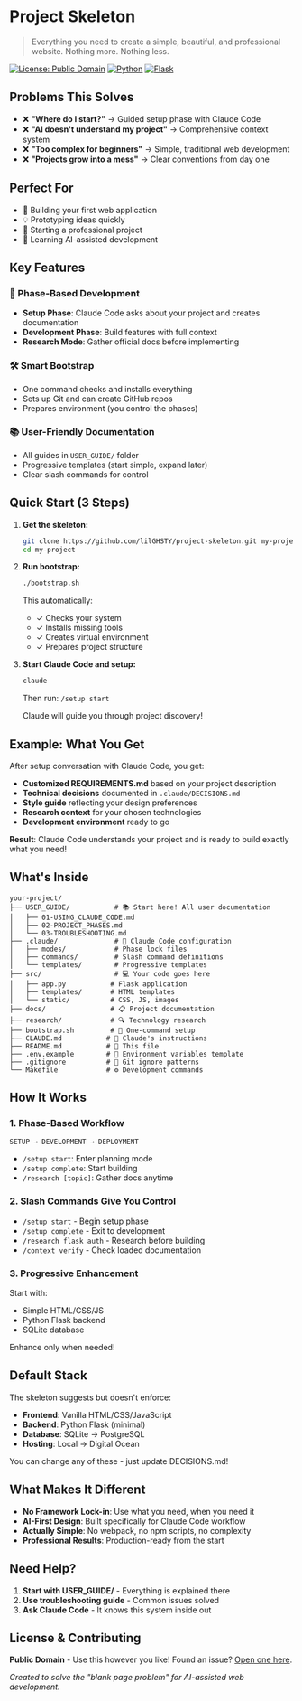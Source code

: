 # Project Skeleton

> Everything you need to create a simple, beautiful, and professional website. Nothing more. Nothing less.

[![License: Public Domain](https://img.shields.io/badge/License-Public%20Domain-blue.svg)](https://en.wikipedia.org/wiki/Public_domain)
[![Python](https://img.shields.io/badge/Python-3.11+-green.svg)](https://python.org)
[![Flask](https://img.shields.io/badge/Flask-3.0+-red.svg)](https://flask.palletsprojects.com)

## Problems This Solves

- ❌ **"Where do I start?"** → Guided setup phase with Claude Code
- ❌ **"AI doesn't understand my project"** → Comprehensive context system
- ❌ **"Too complex for beginners"** → Simple, traditional web development
- ❌ **"Projects grow into a mess"** → Clear conventions from day one

## Perfect For

- 🚀 Building your first web application
- 💡 Prototyping ideas quickly  
- 🏢 Starting a professional project
- 🤖 Learning AI-assisted development

## Key Features

### 🎯 Phase-Based Development
- **Setup Phase**: Claude Code asks about your project and creates documentation
- **Development Phase**: Build features with full context
- **Research Mode**: Gather official docs before implementing

### 🛠️ Smart Bootstrap
- One command checks and installs everything
- Sets up Git and can create GitHub repos
- Prepares environment (you control the phases)

### 📚 User-Friendly Documentation
- All guides in `USER_GUIDE/` folder
- Progressive templates (start simple, expand later)
- Clear slash commands for control

## Quick Start (3 Steps)

1. **Get the skeleton:**
   ```bash
   git clone https://github.com/lilGHSTY/project-skeleton.git my-project
   cd my-project
   ```

2. **Run bootstrap:**
   ```bash
   ./bootstrap.sh
   ```
   This automatically:
   - ✓ Checks your system
   - ✓ Installs missing tools
   - ✓ Creates virtual environment
   - ✓ Prepares project structure

3. **Start Claude Code and setup:**
   ```bash
   claude
   ```
   Then run: `/setup start`
   
   Claude will guide you through project discovery!

## Example: What You Get

After setup conversation with Claude Code, you get:

- **Customized REQUIREMENTS.md** based on your project description
- **Technical decisions** documented in `.claude/DECISIONS.md`
- **Style guide** reflecting your design preferences
- **Research context** for your chosen technologies
- **Development environment** ready to go

**Result**: Claude Code understands your project and is ready to build exactly what you need!

## What's Inside

```
your-project/
├── USER_GUIDE/           # 📚 Start here! All user documentation
│   ├── 01-USING_CLAUDE_CODE.md
│   ├── 02-PROJECT_PHASES.md
│   └── 03-TROUBLESHOOTING.md
├── .claude/              # 🤖 Claude Code configuration
│   ├── modes/            # Phase lock files
│   ├── commands/         # Slash command definitions
│   └── templates/        # Progressive templates
├── src/                  # 💻 Your code goes here
│   ├── app.py           # Flask application
│   ├── templates/       # HTML templates
│   └── static/          # CSS, JS, images
├── docs/                # 📋 Project documentation
├── research/            # 🔍 Technology research
├── bootstrap.sh         # 🚀 One-command setup
├── CLAUDE.md           # 🧠 Claude's instructions
├── README.md           # 📖 This file
├── .env.example        # 🔧 Environment variables template
├── .gitignore          # 📁 Git ignore patterns
└── Makefile            # ⚙️ Development commands
```

## How It Works

### 1. Phase-Based Workflow
```
SETUP → DEVELOPMENT → DEPLOYMENT
```
- `/setup start`: Enter planning mode
- `/setup complete`: Start building  
- `/research [topic]`: Gather docs anytime

### 2. Slash Commands Give You Control
- `/setup start` - Begin setup phase
- `/setup complete` - Exit to development
- `/research flask auth` - Research before building
- `/context verify` - Check loaded documentation

### 3. Progressive Enhancement
Start with:
- Simple HTML/CSS/JS
- Python Flask backend
- SQLite database

Enhance only when needed!

## Default Stack

The skeleton suggests but doesn't enforce:
- **Frontend**: Vanilla HTML/CSS/JavaScript
- **Backend**: Python Flask (minimal)
- **Database**: SQLite → PostgreSQL
- **Hosting**: Local → Digital Ocean

You can change any of these - just update DECISIONS.md!

## What Makes It Different

- **No Framework Lock-in**: Use what you need, when you need it
- **AI-First Design**: Built specifically for Claude Code workflow  
- **Actually Simple**: No webpack, no npm scripts, no complexity
- **Professional Results**: Production-ready from the start

## Need Help?

1. **Start with USER_GUIDE/** - Everything is explained there
2. **Use troubleshooting guide** - Common issues solved
3. **Ask Claude Code** - It knows this system inside out

## License & Contributing

**Public Domain** - Use this however you like! Found an issue? [Open one here](https://github.com/lilGHSTY/project-skeleton/issues).

*Created to solve the "blank page problem" for AI-assisted web development.*
